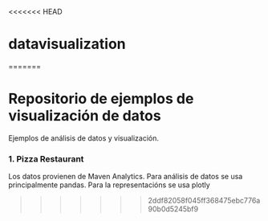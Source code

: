 <<<<<<< HEAD
# datavisualization

=======
# Repositorio de ejemplos de visualización de datos

Ejemplos de análisis de datos y visualización.

### 1. Pizza Restaurant

Los datos provienen de Maven Analytics.
Para análisis de datos se usa principalmente pandas.
Para la representacións se usa plotly
>>>>>>> 2ddf82058f045ff368475ebc776a90b0d5245bf9
